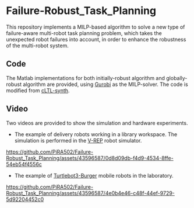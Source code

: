 # Failure-Robust_Task_Planning

This repository implements a MILP-based algorithm to solve a new type of failure-aware multi-robot task planning problem, which takes the unexpected robot failures into account, in order to enhance the robustness of the multi-robot system. 

## Code
The Matlab implementations for both initially-robust algorithm and globally-robust algorithm are provided, using [Gurobi](https://www.gurobi.com/) as the MILP-solver.
The code is modified from [cLTL-synth](https://github.com/sahiny/cLTL-synth). 

## Video
Two videos are provided to show the simulation and hardware experiments.

* The example of delivery robots working in a library workspace. The simulation is performed in the [V-REP](https://www.coppeliarobotics.com/) robot simulator.


https://github.com/PiRA502/Failure-Robust_Task_Planning/assets/43596587/0d8d09db-f4d9-4534-8ffe-54eb54f4556c


* The example of [Turtlebot3-Burger](https://emanual.robotis.com/docs/en/platform/turtlebot3/features/) mobile robots in the laboratory.


https://github.com/PiRA502/Failure-Robust_Task_Planning/assets/43596587/4e0b4e46-c48f-44ef-9729-5d92204452c0

